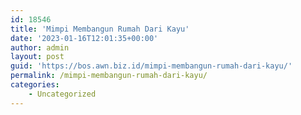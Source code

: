 ```yaml
---
id: 18546
title: 'Mimpi Membangun Rumah Dari Kayu'
date: '2023-01-16T12:01:35+00:00'
author: admin
layout: post
guid: 'https://bos.awn.biz.id/mimpi-membangun-rumah-dari-kayu/'
permalink: /mimpi-membangun-rumah-dari-kayu/
categories:
    - Uncategorized
---
```


